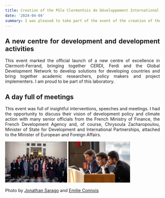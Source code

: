 ```yaml
---
title: Creation of the Pôle Clermontois de Développement International
date: '2024-04-04'
summary: I was pleased to take part of the event of the creation of the PCDI
---
```


<div style="text-align: justify;">

## A new centre for development and development activities

This event marked the official launch of a new centre of excellence in Clermont-Ferrand, bringing together CERDI, Ferdi and the Global Development Network to develop solutions for developing countries and bring together academic researchers, policy makers and project implementers. I am proud to be part of this laboratory. 

## A day full of meetings

This event was full of insightful interventions, speeches and meetings. I had the opportunity to discuss their vision of development policy and climate action with many senior officials from the French Ministry of Finance, the French Development Agency and, of course, Chrysoula Zacharopoulou, Minister of State for Development and International Partnerships, attached to the Minister of European and Foreign Affairs.


<div class="side-by-side">
  <img src="1712252848728.jpeg" alt="Image 1" style="width: 40%;">
  <img src="2024-04-04-17-44-IMG_7831_Original.jpg" alt="Image 2" style="width: 40%;">
</div>


Photo by [Jonathan Sarago](https://www.linkedin.com/in/jonathan-sarago/) and [Emilie Connois](http://studiomyosotis.fr/)
